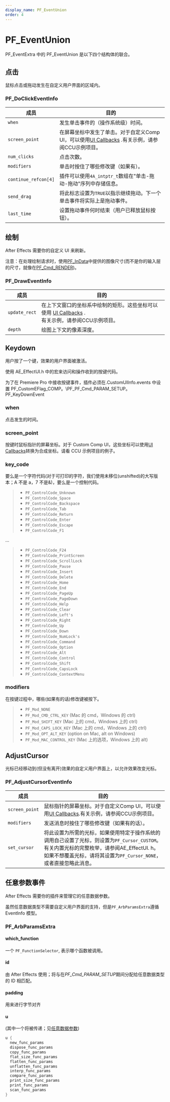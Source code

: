 ```yaml
---
display_name: PF_EventUnion
order: 4
---
```


# PF_EventUnion

PF_EventExtra 中的 PF_EventUnion 是以下四个结构体的联合。

## 点击

鼠标点击或拖动发生在自定义用户界面的区域内。

### PF_DoClickEventInfo

| 成员  | 目的 |
| --- | --- |
| `when`  | 发生单击事件的（操作系统级）时间。   |
| `screen_point`  | 在屏幕坐标中发生了单击。对于自定义Comp UI，可以使用[UI Callbacks](ui-callbacks.html) .有关示例，请参阅CCU示例项目。|  |
| `num_clicks`  | 点击次数。  |
| `modifiers`  | 单击时按住了哪些修改键（如果有）。  |
| `continue_refcon[4]`  | 插件可以使用`4A_intptr_t`数组在"单击-拖动-拖动"序列中存储信息。  |
| `send_drag`  |将此标志设置为`TRUE`以指示继续拖动。下一个单击事件将实际上是拖动事件。|
| `last_time`  | 设置拖动事件何时结束（用户已释放鼠标按钮）。  |

## 绘制

After Effects 需要你的自定义 UI 来刷新。

注意：在处理绘制请求时，使用[PF_InData](../effect-basics/PF_InData.html)中提供的图像尺寸(而不是你的输入层的尺寸，就像在[PF_Cmd_RENDER](../effect-basics/command-selectors.html))。

### PF_DrawEventInfo

| 成员  | 目的 |
| --- | --- |
| `update_rect`  | 在上下文窗口的坐标系中绘制的矩形。这些坐标可以使用 [UI Callbacks](ui-callbacks.html) .<br/> 有关示例，请参阅CCU示例项目。 |
| `depth`  | 绘图上下文的像素深度。 |

## Keydown

用户按了一个键，效果的用户界面被激活。

使用 AE_EffectUI.h 中的宏来访问和操作收到的按键代码。

为了在 Premiere Pro 中接收按键事件，插件必须在.CustomUIInfo.events 中设置 PF_CustomEFlag_COMP。\PF_PF_Cmd_PARAM_SETUP。
PF_KeyDownEvent

### when

点击发生的时间。

### screen_point

按键时鼠标指针的屏幕坐标。对于 Custom Comp UI，这些坐标可以使用[UI Callbacks](../effect-ui-events/ui-callbacks.html)转换为合成坐标。请看 CCU 示例项目的例子。

### key_code

要么是一个字符代码(对于可打印的字符，我们使用未移位(unshifted)的大写版本；A 不是 a，7 不是&)，要么是一个控制代码。

> - `PF_ControlCode_Unknown`
> - `PF_ControlCode_Space`
> - `PF_ControlCode_Backspace`
> - `PF_ControlCode_Tab`
> - `PF_ControlCode_Return`
> - `PF_ControlCode_Enter`
> - `PF_ControlCode_Escape`
> - `PF_ControlCode_F1`

…

> - `PF_ControlCode_F24`
> - `PF_ControlCode_PrintScreen`
> - `PF_ControlCode_ScrollLock`
> - `PF_ControlCode_Pause`
> - `PF_ControlCode_Insert`
> - `PF_ControlCode_Delete`
> - `PF_ControlCode_Home`
> - `PF_ControlCode_End`
> - `PF_ControlCode_PageUp`
> - `PF_ControlCode_PageDown`
> - `PF_ControlCode_Help`
> - `PF_ControlCode_Clear`
> - `PF_ControlCode_Left's`
> - `PF_ControlCode_Right`
> - `PF_ControlCode_Up`
> - `PF_ControlCode_Down`
> - `PF_ControlCode_NumLock's`
> - `PF_ControlCode_Command`
> - `PF_ControlCode_Option`
> - `PF_ControlCode_Alt`
> - `PF_ControlCode_Control`
> - `PF_ControlCode_Shift`
> - `PF_ControlCode_CapsLock`
> - `PF_ControlCode_ContextMenu`

### modifiers

在按键过程中，哪些(如果有的话)修改键被按下。

> - `PF_Mod_NONE`
> - `PF_Mod_CMD_CTRL_KEY` (Mac 的 cmd，Windows 的 ctrl)
> - `PF_Mod_SHIFT_KEY` (Mac 上的 cmd，Windows 上的 ctrl)
> - `PF_Mod_CAPS_LOCK_KEY` (Mac 上的 cmd，Windows 上的 ctrl)
> - `PF_Mod_OPT_ALT_KEY` (option on Mac, alt on Windows)
> - `PF_Mod_MAC_CONTROL_KEY` (Mac 上的选项，Windows 上的 alt)

## AdjustCursor

光标已经移动到(但没有离开)效果的自定义用户界面上，以允许效果改变光标。

### PF_AdjustCursorEventInfo

| 成员  | 目的 |
| ---- | --- |
| `screen_point`| 鼠标指针的屏幕坐标。对于自定义Comp UI，可以使用[UI Callbacks](../effect-ui-events/ui-callbacks.html).有关示例，请参阅CCU示例项目。 |
| `modifiers` | 发送消息时按住了哪些修改键（如果有的话）。|
| `set_cursor`| 将此设置为所需的光标，如果使用特定于操作系统的调用自己设置了光标，则设置为`PF_Cursor_CUSTOM`。有关内置光标的完整枚举，请参阅AE_EffectUI. h。如果不想覆盖光标，请将其设置为`PF_Cursor_NONE`，或者直接忽略此消息。  |

## 任意参数事件

After Effects 需要你的插件来管理它的任意数据参数。

虽然任意数据类型不需要自定义用户界面的支持，但是`PF_ArbParamsExtra`遵循 EventInfo 模型。

### PF_ArbParamsExtra

#### which_function

一个 `PF_FunctionSelector`, 表示哪个函数被调用。

#### id

由 After Effects 使用；将与在*PF_Cmd_PARAM_SETUP*期间分配给任意数据类型的 ID 相匹配。

#### padding

用来进行字节对齐

#### u

(其中一个将被传递；见[任意数据参数](../effect-details/arbitrary-data-parameters.html))

```cpp
u {
  new_func_params
  dispose_func_params
  copy_func_params
  flat_size_func_params
  flatten_func_params
  unflatten_func_params
  interp_func_params
  compare_func_params
  print_size_func_params
  print_func_params
  scan_func_params
}
```
